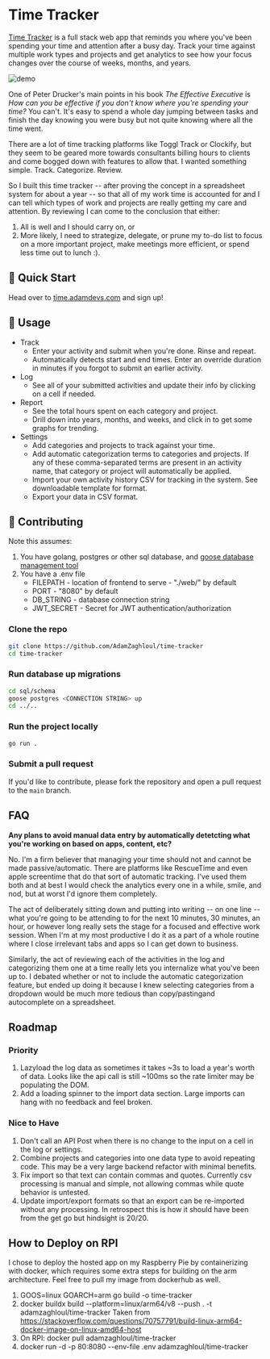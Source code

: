 # Time Tracker
[Time Tracker](https://time.adamdevs.com) is a full stack web app that reminds you where you've been spending your time and attention after a busy day. Track your time against multiple work types and projects and get analytics to see how your focus changes over the course of weeks, months, and years.

![demo](./web/images/demo.gif)

One of Peter Drucker's main points in his book *The Effective Executive* is *How can you be effective if you don't know where you're spending your time?* You can't. It's easy to spend a whole day jumping between tasks and finish the day knowing you were busy but not quite knowing where all the time went.


There are a lot of time tracking platforms like Toggl Track or Clockify, but they seem to be geared more towards consultants billing hours to clients and come bogged down with features to allow that. I wanted something simple. Track. Categorize. Review.


So I built this time tracker -- after proving the concept in a spreadsheet system for about a year -- so that all of my work time is accounted for and I can tell which types of work and projects are really getting my care and attention. By reviewing I can come to the conclusion that either:

1. All is well and I should carry on, or
2. More likely, I need to strategize, delegate, or prune my to-do list to focus on a more important project, make meetings more efficient, or spend less time out to lunch :).

## 🚀 Quick Start

Head over to [time.adamdevs.com](https://time.adamdevs.com) and sign up!

## 📖 Usage

* Track
    * Enter your activity and submit when you're done. Rinse and repeat.
    * Automatically detects start and end times. Enter an override duration in minutes if you forgot to submit an earlier activity.
* Log
    * See all of your submitted activities and update their info by clicking on a cell if needed.
* Report
    * See the total hours spent on each category and project.
    * Drill down into years, months, and weeks, and click in to get some graphs for trending.
* Settings
    * Add categories and projects to track against your time.
    * Add automatic categorization terms to categories and projects. If any of these comma-separated terms are present in an activity name, that category or project will automatically be applied.
    * Import your own activity history CSV for tracking in the system. See downloadable template for format.
    * Export your data in CSV format.

## 🤝 Contributing

Note this assumes:
1. You have golang, postgres or other sql database, and [goose database management tool](https://github.com/pressly/goose)
2. You have a .env file
    * FILEPATH - location of frontend to serve - "./web/" by default
    * PORT - "8080" by default
    * DB_STRING - database connection string
    * JWT_SECRET - Secret for JWT authentication/authorization

### Clone the repo

```bash
git clone https://github.com/AdamZaghloul/time-tracker
cd time-tracker
```

### Run database up migrations

```bash
cd sql/schema
goose postgres <CONNECTION STRING> up
cd ../..
```

### Run the project locally

```bash
go run .
```

### Submit a pull request

If you'd like to contribute, please fork the repository and open a pull request to the `main` branch.

## FAQ

**Any plans to avoid manual data entry by automatically detetcting what you're working on based on apps, content, etc?**

No. I'm a firm believer that managing your time should not and cannot be made passive/automatic. There are platforms like RescueTime and even apple screentime that do that sort of automatic tracking. I've used them both and at best I would check the analytics every one in a while, smile, and nod, but at worst I'd ignore them completely.


The act of deliberately sitting down and putting into writing -- on one line -- what you're going to be attending to for the next 10 minutes, 30 minutes, an hour, or however long really sets the stage for a focused and effective work session. When I'm at my most productive I do it as a part of a whole routine where I close irrelevant tabs and apps so I can get down to business.


Similarly, the act of reviewing each of the activities in the log and categorizing them one at a time really lets you internalize what you've been up to. I debated whether or not to include the automatic categorization feature, but ended up doing it because I knew selecting categories from a dropdown would be much more tedious than copy/pastingand autocomplete on a spreadsheet.

## Roadmap

### Priority
1. Lazyload the log data as sometimes it takes ~3s to load a year's worth of data. Looks like the api call is still ~100ms so the rate limiter may be populating the DOM.
2. Add a loading spinner to the import data section. Large imports can hang with no feedback and feel broken.

### Nice to Have
1. Don't call an API Post when there is no change to the input on a cell in the log or settings.
2. Combine projects and categories into one data type to avoid repeating code. This may be a very large backend refactor with minimal benefits.
3. Fix import so that text can contain commas and quotes. Currently csv processing is manual and simple, not allowing commas while quote behavior is untested.
4. Update import/export formats so that an export can be re-imported without any processing. In retrospect this is how it should have been from the get go but hindsight is 20/20.

## How to Deploy on RPI
I chose to deploy the hosted app on my Raspberry Pie by containerizing with docker, which requires some extra steps for building on the arm architecture. Feel free to pull my image from dockerhub as well. 

1. GOOS=linux GOARCH=arm go build -o time-tracker
2. docker buildx build --platform=linux/arm64/v8 --push . -t adamzaghloul/time-tracker
    Taken from https://stackoverflow.com/questions/70757791/build-linux-arm64-docker-image-on-linux-amd64-host
3. On RPI: docker pull adamzaghloul/time-tracker
4. docker run -d -p 80:8080 --env-file .env adamzaghloul/time-tracker
